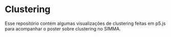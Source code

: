 # Clustering

Esse repositório contém algumas visualizações de clustering
feitas em p5.js para acompanhar o poster sobre clustering no SIMMA.

